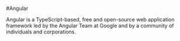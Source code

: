 #Angular

Angular is a TypeScript-based, free and open-source web application framework led by the Angular Team at Google and by a community of individuals and corporations.